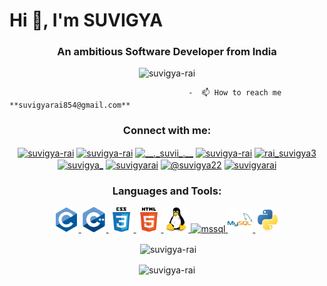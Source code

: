 <h1 align="left">Hi 👋, I'm SUVIGYA</h1>
<h3 align="center">An ambitious Software Developer from India</h3>

<p align="center"> <img src="https://komarev.com/ghpvc/?username=suvigya-rai&label=Profile%20views&color=0e75b6&style=flat" alt="suvigya-rai" /> </p>

                                            -  📫 How to reach me **suvigyarai854@gmail.com**

<h3 align="center">Connect with me:</h3>
<p align="center">
<a href="https://linkedin.com/in/suvigya-rai" target="blank"><img align="center" src="https://raw.githubusercontent.com/rahuldkjain/github-profile-readme-generator/master/src/images/icons/Social/linked-in-alt.svg" alt="suvigya-rai" height="30" width="40" /></a>
<a href="https://stackoverflow.com/users/suvigya-rai" target="blank"><img align="center" src="https://raw.githubusercontent.com/rahuldkjain/github-profile-readme-generator/master/src/images/icons/Social/stack-overflow.svg" alt="suvigya-rai" height="30" width="40" /></a>
<a href="https://instagram.com/__._suvii_.__" target="blank"><img align="center" src="https://raw.githubusercontent.com/rahuldkjain/github-profile-readme-generator/master/src/images/icons/Social/instagram.svg" alt="__._suvii_.__" height="30" width="40" /></a>
<a href="https://www.codechef.com/users/suvigya-rai" target="blank"><img align="center" src="https://cdn.jsdelivr.net/npm/simple-icons@3.1.0/icons/codechef.svg" alt="suvigya-rai" height="30" width="40" /></a>
<a href="https://www.hackerrank.com/rai_suvigya3" target="blank"><img align="center" src="https://raw.githubusercontent.com/rahuldkjain/github-profile-readme-generator/master/src/images/icons/Social/hackerrank.svg" alt="rai_suvigya3" height="30" width="40" /></a>
<a href="https://codeforces.com/profile/suvigya_" target="blank"><img align="center" src="https://raw.githubusercontent.com/rahuldkjain/github-profile-readme-generator/master/src/images/icons/Social/codeforces.svg" alt="suvigya_" height="30" width="40" /></a>
<a href="https://www.leetcode.com/suvigyarai" target="blank"><img align="center" src="https://raw.githubusercontent.com/rahuldkjain/github-profile-readme-generator/master/src/images/icons/Social/leet-code.svg" alt="suvigyarai" height="30" width="40" /></a>
<a href="https://www.hackerearth.com/@suvigya22" target="blank"><img align="center" src="https://raw.githubusercontent.com/rahuldkjain/github-profile-readme-generator/master/src/images/icons/Social/hackerearth.svg" alt="@suvigya22" height="30" width="40" /></a>
<a href="https://auth.geeksforgeeks.org/user/suvigyarai" target="blank"><img align="center" src="https://raw.githubusercontent.com/rahuldkjain/github-profile-readme-generator/master/src/images/icons/Social/geeks-for-geeks.svg" alt="suvigyarai" height="30" width="40" /></a>
</p>

<h3 align="center">Languages and Tools:</h3>
<p align="center"> <a href="https://www.cprogramming.com/" target="_blank" rel="noreferrer"> <img src="https://raw.githubusercontent.com/devicons/devicon/master/icons/c/c-original.svg" alt="c" width="40" height="40"/> </a> <a href="https://www.w3schools.com/cpp/" target="_blank" rel="noreferrer"> <img src="https://raw.githubusercontent.com/devicons/devicon/master/icons/cplusplus/cplusplus-original.svg" alt="cplusplus" width="40" height="40"/> </a> <a href="https://www.w3schools.com/css/" target="_blank" rel="noreferrer"> <img src="https://raw.githubusercontent.com/devicons/devicon/master/icons/css3/css3-original-wordmark.svg" alt="css3" width="40" height="40"/> </a> <a href="https://www.w3.org/html/" target="_blank" rel="noreferrer"> <img src="https://raw.githubusercontent.com/devicons/devicon/master/icons/html5/html5-original-wordmark.svg" alt="html5" width="40" height="40"/> </a> <a href="https://www.linux.org/" target="_blank" rel="noreferrer"> <img src="https://raw.githubusercontent.com/devicons/devicon/master/icons/linux/linux-original.svg" alt="linux" width="40" height="40"/> </a> <a href="https://www.microsoft.com/en-us/sql-server" target="_blank" rel="noreferrer"> <img src="https://www.svgrepo.com/show/303229/microsoft-sql-server-logo.svg" alt="mssql" width="40" height="40"/> </a> <a href="https://www.mysql.com/" target="_blank" rel="noreferrer"> <img src="https://raw.githubusercontent.com/devicons/devicon/master/icons/mysql/mysql-original-wordmark.svg" alt="mysql" width="40" height="40"/> </a> <a href="https://www.python.org" target="_blank" rel="noreferrer"> <img src="https://raw.githubusercontent.com/devicons/devicon/master/icons/python/python-original.svg" alt="python" width="40" height="40"/> </a> </p>

<p align = "center">&nbsp;<img align="center" src="https://github-readme-stats.vercel.app/api?username=suvigya-rai&show_icons=true&locale=en" alt="suvigya-rai" /></p>

<p align = "center"><img align="center" src="https://github-readme-streak-stats.herokuapp.com/?user=suvigya-rai&" alt="suvigya-rai" /></p>
